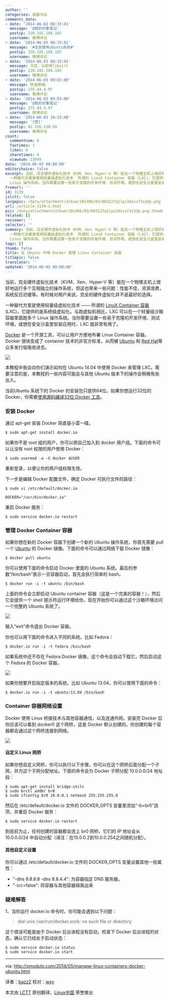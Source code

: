 ```yaml
---
author: ''
categories: 容器与云
comments_data:
- date: '2014-06-03 08:33:01'
  message: '@我的印象笔记'
  postip: 220.181.108.165
  username: 微博评论
- date: '2014-06-03 08:33:01'
  message: '#全民使用ubuntu系统#'
  postip: 220.181.108.165
  username: 微博评论
- date: '2014-06-03 08:33:01'
  message: 马克，以前用libvirt
  postip: 220.181.108.165
  username: 微博评论
- date: '2014-06-03 09:03:00'
  message: 转发微博。
  postip: 175.44.4.97
  username: 微博评论
- date: '2014-06-03 09:03:00'
  message: '@我的印象笔记'
  postip: 175.44.4.97
  username: 微博评论
- date: '2014-06-03 10:33:00'
  message: '[赞]'
  postip: 42.156.138.50
  username: 微博评论
count:
  commentnum: 6
  favtimes: 1
  likes: 0
  sharetimes: 6
  viewnum: 23099
date: '2014-06-03 08:00:00'
editorchoice: false
excerpt: 当前，完全硬件虚拟化技术（KVM、Xen、Hyper-V 等）能在一个物理主机上很好地运行多个互相独立的操作系统，但这也带来一些问题：性能不佳，资源浪费，系统反应迟缓等。有时候对用户来说，完全的硬件虚拟化并不是最好的选择。
  一种替代方案是使用轻量级虚拟化技术  所谓的 LinuX Container 容器 (LXC)，它提供的是系统级虚拟化。与跑虚拟机相比，LXC 可以在一个轻量级沙箱容器里面跑多个
  Linux 操作系统。当你需要设置一些易于克隆的开发环境、测试环境，或想在安全沙盒里安装应用时，LXC 就非常有用了。 Docker 是一个开源工具，可以让用
fromurl: ''
id: 3139
islctt: false
largepic: /data/attachment/album/201406/03/003127q1lps3dscsf3s3dp.png
url: /article-3139-1.html
pic: /data/attachment/album/201406/03/003127q1lps3dscsf3s3dp.png.thumb.jpg
related: []
reviewer: ''
selector: ''
summary: 当前，完全硬件虚拟化技术（KVM、Xen、Hyper-V 等）能在一个物理主机上很好地运行多个互相独立的操作系统，但这也带来一些问题：性能不佳，资源浪费，系统反应迟缓等。有时候对用户来说，完全的硬件虚拟化并不是最好的选择。
  一种替代方案是使用轻量级虚拟化技术  所谓的 LinuX Container 容器 (LXC)，它提供的是系统级虚拟化。与跑虚拟机相比，LXC 可以在一个轻量级沙箱容器里面跑多个
  Linux 操作系统。当你需要设置一些易于克隆的开发环境、测试环境，或想在安全沙盒里安装应用时，LXC 就非常有用了。 Docker 是一个开源工具，可以让用
tags: []
thumb: false
title: 在 Ubuntu 中用 Docker 管理 Linux Container 容器
titlepic: false
translator: ''
updated: '2014-06-03 08:00:00'
---
```


当前，完全硬件虚拟化技术（KVM、Xen、Hyper-V 等）能在一个物理主机上很好地运行多个互相独立的操作系统，但这也带来一些问题：性能不佳，资源浪费，系统反应迟缓等。有时候对用户来说，完全的硬件虚拟化并不是最好的选择。


一种替代方案是使用轻量级虚拟化技术 —— 所谓的 [LinuX Container 容器](https://linuxcontainers.org/) (LXC)，它提供的是系统级虚拟化。与跑虚拟机相比，LXC 可以在一个轻量级沙箱容器里面跑多个 Linux 操作系统。当你需要设置一些易于克隆的开发环境、测试环境，或想在安全沙盒里安装应用时，LXC 就非常有用了。


[Docker](https://www.docker.io/) 是一个开源工具，可以让用户方便地布署 Linux Container 容器。Docker 很快变成了 container 技术的非官方标准，从而被 [Ubuntu](http://blog.docker.io/2014/04/docker-in-ubuntu-ubuntu-in-docker/) 和 [Red Hat](http://www.redhat.com/about/news/press-archive/2014/4/red-hat-docker-expand-collaboration)等众多发行版吸收进去。


![](/data/attachment/album/201406/03/003127q1lps3dscsf3s3dp.png)


本教程中我会向你们演示如何在 Ubuntu 14.04 中使用 Docker 来管理 LXC。需要注意的是，本教程的一些内容可能会与其他 Ubuntu 版本下的操作会稍微有些出入。


当前Ubuntu 系统下的 Docker 的安装包只提供64位。如果你想运行32位的 Docker，你需要[使用源码编译32位 Docker 工具](http://mwhiteley.com/linux-containers/2013/08/31/docker-on-i386.html)。


### 安装 Docker


通过 apt-get 安装 Docker 简直是小菜一碟。



```
$ sudo apt-get install docker.io

```

如果你不是 root 组的用户，你可以把自己加入到 docker 用户组。下面的命令可以让没有 root 权限的用户使用 Docker：



```
$ sudo usermod -a -G docker $USER

```

重新登录，以便让你的用户组权限生效。


下一步是编辑 Docker 配置文件，确定 Docker 可执行文件的路径：



```
$ sudo vi /etc/default/docker.io

DOCKER="/usr/bin/docker.io"

```

重启 Docker 服务：



```
$ sudo service docker.io restart

```

### 管理 Docker Container 容器


如果你想在新的 Docker 容器下创建一个新的 Ubuntu 操作系统，你首先需要 pull 一个 [Ubuntu](http://xmodulo.com/go/ubuntubook) 的 Docker 镜像。下面的命令可以通过网络下载 Docker 镜像：



```
$ docker pull ubuntu

```

你可以使用下面的命令启动 Docker 里面的 Ubuntu 系统。最后的参数“/bin/bash”表示一旦容器启动，首先会执行简单的 bash。



```
$ docker run -i -t ubuntu /bin/bash

```

上面的命令会立即启动 Ubuntu container 容器（这是一个完美的容器！），然后它会提供一个 shell 提示符运行环境给你。现在开始你可以通过这个沙箱环境访问一个完整的 Ubuntu 系统了。


![](/data/attachment/album/201406/03/003132klngw3ccw99xcorc.jpg)


输入“exit”命令退出 Docker 容器。


你也可以用下面的命令进入不同的系统。比如 Fedora：



```
$ docker.io run -i -t fedora /bin/bash

```

如果系统中还不存在 Fedora Docker 镜像，这个命令会自动下载它，然后启动这个 Fedora 的 Docker 容器。


![](/data/attachment/album/201406/03/003135z8o245afznfbowcw.jpg)


如果你想要开启指定版本的系统，比如 Ubuntu 13.04，你可以使用下面的命令：



```
$ docker.io run -i -t ubuntu:13.04 /bin/bash

```

### Container 容器网络设置


Docker 使用 Linux 桥接技术与其他容器通信，以及连通外网。安装完 Docker 后你应该可以看到 docker0 这个网桥，这是 Docker 默认创建的。你创建的每个容器都会通过这个网桥连接到网络。


![](/data/attachment/album/201406/03/003138botwnnpgmrw95wnr.jpg)


#### 自定义 Linux 网桥


如果你想自定义网桥，你可以执行以下步骤。你可以在这个网桥后面分配一个子网，并为这个子网分配地址。下面的命令会为 Docker 子网分配 10.0.0.0/24 地址段：



```
$ sudo apt-get install bridge-utils
$ sudo brctl addbr br0
$ sudo ifconfig br0 10.0.0.1 netmask 255.255.255.0

```

然后在 /etc/default/docker.io 文件的 DOCKER\_OPTS 变量里添加“-b=br0”选项，并重启 Docker 服务：



```
$ sudo service docker.io restart

```

到目前为止，任何创建的容器都会连上 br0 网桥，它们的 IP 地址会从 10.0.0.0/24 中自动分配（译注：在10.0.0.2到10.0.0.254之间随机分配）。


#### 其他自定义设置


你可以通过 /etc/default/docker.io 文件的 DOCKER\_OPTS 变量设置其他一些属性：


* "-dns 8.8.8.8 -dns 8.8.4.4": 为容器指定 DNS 服务器。
* "-icc=false": 将容器与其他容器隔离出来


### 疑难解答


1、当你运行 docker.io 命令时，你可能会遇到以下问题：



> 
> dial unix /var/run/docker.sock: no such file or directory
> 
> 
> 


这个错误可能是由于 Docker 后台进程没有启动。检查下 Docker 后台进程的状态，确认它已经处于启动状态：



```
$ sudo service docker.io status
$ sudo service docker.io start 

```



---


via: <http://xmodulo.com/2014/05/manage-linux-containers-docker-ubuntu.html>


译者：[bazz2](https://github.com/bazz2) 校对：[wxy](https://github.com/wxy)


本文由 [LCTT](https://github.com/LCTT/TranslateProject) 原创翻译，[Linux中国](http://linux.cn/) 荣誉推出
